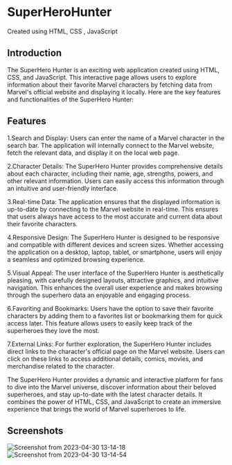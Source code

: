 
# SuperHeroHunter
Created using HTML, CSS , JavaScript
## Introduction
The SuperHero Hunter is an exciting web application created using HTML, CSS, and JavaScript. This interactive page allows users to explore information about their favorite Marvel characters by fetching data from Marvel's official website and displaying it locally. Here are the key features and functionalities of the SuperHero Hunter:

## Features
1.Search and Display: Users can enter the name of a Marvel character in the search bar. The application will internally connect to the Marvel website, fetch the relevant data, and display it on the local web page.

2.Character Details: The SuperHero Hunter provides comprehensive details about each character, including their name, age, strengths, powers, and other relevant information. Users can easily access this information through an intuitive and user-friendly interface.

3.Real-time Data: The application ensures that the displayed information is up-to-date by connecting to the Marvel website in real-time. This ensures that users always have access to the most accurate and current data about their favorite characters.

4.Responsive Design: The SuperHero Hunter is designed to be responsive and compatible with different devices and screen sizes. Whether accessing the application on a desktop, laptop, tablet, or smartphone, users will enjoy a seamless and optimized browsing experience.

5.Visual Appeal: The user interface of the SuperHero Hunter is aesthetically pleasing, with carefully designed layouts, attractive graphics, and intuitive navigation. This enhances the overall user experience and makes browsing through the superhero data an enjoyable and engaging process.

6.Favoriting and Bookmarks: Users have the option to save their favorite characters by adding them to a favorites list or bookmarking them for quick access later. This feature allows users to easily keep track of the superheroes they love the most.

7.External Links: For further exploration, the SuperHero Hunter includes direct links to the character's official page on the Marvel website. Users can click on these links to access additional details, comics, movies, and merchandise related to the character.

The SuperHero Hunter provides a dynamic and interactive platform for fans to dive into the Marvel universe, discover information about their beloved superheroes, and stay up-to-date with the latest character details. It combines the power of HTML, CSS, and JavaScript to create an immersive experience that brings the world of Marvel superheroes to life.

## Screenshots

![Screenshot from 2023-04-30 13-14-18](https://user-images.githubusercontent.com/40921926/235341858-361e2b12-f746-4789-9225-53f04045424e.png)
![Screenshot from 2023-04-30 13-14-54](https://user-images.githubusercontent.com/40921926/235341877-c170a874-c5e4-4d93-b802-35091bbc201f.png)
